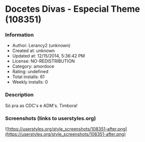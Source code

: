 # Docetes Divas - Especial Theme (108351)

### Information
- Author: Lerancy2 (unknown)
- Created at: unknown
- Updated at: 12/15/2014, 5:36:42 PM
- License: NO-REDISTRIBUTION
- Category: amordoce
- Rating: undefined
- Total installs: 61
- Weekly installs: 0


### Description
Só pra as CDC's e ADM's. Timbora!


### Screenshots (links to userstyles.org)
![https://userstyles.org/style_screenshots/108351-after.png](https://userstyles.org/style_screenshots/108351-after.png)


